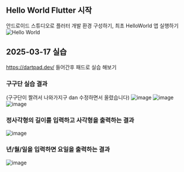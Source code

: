 ## Hello World Flutter 시작
안드로이드 스튜디오로 플러터 개발 환경 구성하기, 최초 HelloWorld 앱 실행하기
![Hello World](https://github.com/user-attachments/assets/34761820-328e-4a44-a704-33511bcd4c93)
## 2025-03-17 실습
https://dartpad.dev/ 들어간후 패드로 실습 해보기 
### 구구단 실습 결과 
(구구단이 짤려서 나와가지구 dan 수정하면서 올렸습니다)
![image](https://github.com/user-attachments/assets/87b1c0db-8fe7-4f3c-9c6a-6a43760eec13)
![image](https://github.com/user-attachments/assets/c0bfc915-21eb-4ec4-b225-61325d139f5f)
![image](https://github.com/user-attachments/assets/a8891e5f-6c50-4114-8c9f-331441a3cba8)
### 정사각형의 길이를 입력하고 사각형을 출력하는 결과 
![image](https://github.com/user-attachments/assets/a31aa7d7-c01d-403b-b698-96359bf8686c)
### 년/월/일을 입력하면 요일을 출력하는 결과
![image](https://github.com/user-attachments/assets/8b0a3b2a-2ecc-4dfc-a62f-c9d161a86b85)
